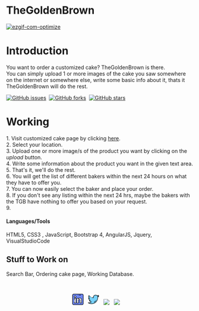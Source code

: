 
# TheGoldenBrown

<a href="https://imgbb.com/"><img src="https://i.ibb.co/3BWpFHj/ezgif-com-optimize.gif" alt="ezgif-com-optimize" border="0" /></a>

<h1>Introduction</h1>
<p>You want to order a customized cake? TheGoldenBrown is there.
<br>
You can simply upload 1 or more images of the cake you saw somewhere on the internet or somewhere else, write some basic info about it, thats it <br>
TheGoldenBrown will do the rest.

<a href="https://github.com/NikhilMalhotra2000/TheGoldenBrown/issues"><img alt="GitHub issues" src="https://img.shields.io/github/issues/NikhilMalhotra2000/TheGoldenBrown"></a>   &nbsp;<a href="https://github.com/NikhilMalhotra2000/TheGoldenBrown/network"><img alt="GitHub forks" src="https://img.shields.io/github/forks/NikhilMalhotra2000/TheGoldenBrown"></a> &nbsp;<a href="https://github.com/NikhilMalhotra2000/TheGoldenBrown/stargazers"><img alt="GitHub stars" src="https://img.shields.io/github/stars/NikhilMalhotra2000/TheGoldenBrown"></a>
</p>
<p>

<h1>Working</h1>
1. Visit customized cake page by clicking <a href="#">here</a>.<br>
2. Select your location.<br>
3. Upload one or more image/s of the product you want by clicking on the <i>upload</i> button.<br>
4. Write some information about the product you want in the given text area.<br>
5. That's it, we'll do the rest.<br>
6. You will get the list of different bakers within the next 24 hours on what they have to offer you.<br>
7. You can now easily select the baker and place your order.<br>
8. If you don't see any listing within the next 24 hrs, maybe the bakers with the TGB have nothing to offer you based on your request.<br>
9. </p>
<h4>Languages/Tools</h4>
HTML5, CSS3 , JavaScript, Bootstrap 4, AngularJS, Jquery, VisualStudioCode

<h2>Stuff to Work on</h2>
Search Bar, Ordering cake page, Working Database.
</p><br>

<p align='center'>
   <a href="https://www.linkedin.com/in/nikhil-malhotra-3b8202175/"><img height="30" src="https://raw.githubusercontent.com/8bithemant/8bithemant/master/linkedin.png?raw=true"></a>&nbsp;&nbsp;
<a href="https://twitter.com/nikhilm2000"><img height="30" src="https://raw.githubusercontent.com/8bithemant/8bithemant/master/twitter.png?raw=true"></a>&nbsp;&nbsp;
<a href="https://www.instagram.com/nikhil_malhotra__/"><img height="30" src="https://cdn.iconscout.com/icon/free/png-512/instagram-221-838384.png"></a>&nbsp;&nbsp;
<a href="https://www.facebook.com/nikhilmalhotra1212/"><img height="30" src="https://www.jing.fm/clipimg/full/1-14839_facebook-icon-clip-art-facebook-logo-cartoon-transparent.png"></a>&nbsp;&nbsp;
&nbsp;&nbsp;
 </p>





